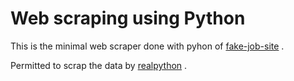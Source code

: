 # Web scraping using Python

This is the minimal web scraper done with pyhon of [fake-job-site](https://realpython.github.io/fake-jobs/) .

Permitted to scrap the data by [realpython](https://github.com/realpython) .
